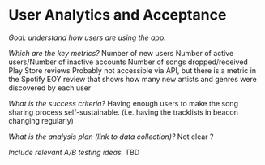 # User Analytics and Acceptance

*Goal: understand how users are using the app.*

*Which are the key metrics?*
Number of new users
Number of active users/Number of inactive accounts
Number of songs dropped/received
Play Store reviews
Probably not accessible via API, but there is a metric in the Spotify EOY review that shows how many new artists and genres were discovered by each user


*What is the success criteria?*
Having enough users to make the song sharing process self-sustainable. (i.e. having the tracklists in beacon changing regularly)

*What is the analysis plan (link to data collection)?*
Not clear ?

*Include relevant A/B testing ideas.*
TBD

